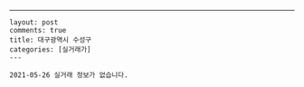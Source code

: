 ---
    layout: post
    comments: true
    title: 대구광역시 수성구
    categories: [실거래가]
    ---

    2021-05-26 실거래 정보가 없습니다.

    